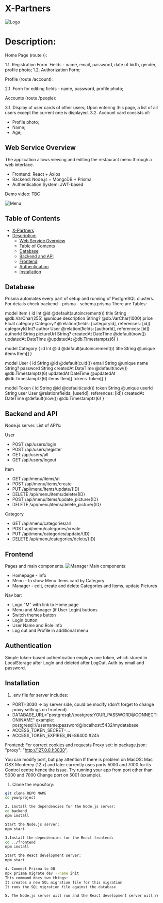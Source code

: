 # X-Partners
![Logo](/docs/menulogo.png)
# Description: 
Home Page (route /):

1.1. Registration Form. Fields - name, email, password, date of birth, gender, profile photo;
1.2. Authorization Form;

Profile (route /account):

2.1. Form for editing fields - name, password, profile photo;

Accounts (route /people):

3.1. Display of user cards of other users;
Upon entering this page, a list of all users except the current one is displayed.
3.2. Account card consists of:
- Profile photo;
- Name;
- Age;


## Web Service Overview

The application allows viewing and editing the restaurant menu through a web interface.

- Frontend: React + Axios
- Backend: Node.js + MongoDB + Prisma
- Authentication System: JWT-based

Demo video: TBC

![Menu](/docs/menuScreen.png)
## Table of Contents

- [X-Partners](#x-partners)
- [Description:](#description)
  - [Web Service Overview](#web-service-overview)
  - [Table of Contents](#table-of-contents)
  - [Database](#database)
  - [Backend and API](#backend-and-api)
  - [Frontend](#frontend)
  - [Authentication](#authentication)
  - [Installation](#installation)

## Database

Prisma automates every part of setup and running of PostgreSQL clusters.
For details check backend - prisma - schema.prisma
There are Tables:


model Item {
  id          Int      @id @default(autoincrement())
  title       String   @db.VarChar(255) @unique
  description String?  @db.VarChar(1000)
  price       Float
  category    Category? @relation(fields: [categoryId], references: [id])
  categoryId  Int? 
  author      User     @relation(fields: [authorId], references: [id])
  authorId    String
  pictureUrl  String?
  createdAt   DateTime @default(now())
  updatedAt   DateTime @updatedAt @db.Timestamptz(6)
}

model Category {
  id    Int     @id @default(autoincrement())
  title String  @unique
  items Item[]
}

model User {
  id        String    @id @default(cuid())
  email     String    @unique
  name      String?
  password  String
  createdAt DateTime  @default(now()) @db.Timestamptz(6)
  updatedAt DateTime @updatedAt @db.Timestamptz(6)
  items     Item[]
  tokens    Token[]
}

model Token {
  id        String    @id @default(cuid())
  token     String    @unique
  userId    String
  user      User      @relation(fields: [userId], references: [id])
  createdAt DateTime  @default(now()) @db.Timestamptz(6)
}

## Backend and API

Node.js server.
List of API’s:

User
* POST /api/users/login
* POST /api/users/register
* GET /api/users/all
* GET /api/users/logout

Item
* GET /api/menu/items/all
* POST /api/menu/items/create
* PUT /api/menu/items/update/{ID}
* DELETE /api/menu/items/delete/{ID}
* POST /api/menu/items/update_picture/{ID}
* DELETE /api/menu/items/delete_picture/{ID}

Category
* GET /api/menu/categories/all
* POST api/menu/categories/create
* PUT /api/menu/categories/update/{ID}
* DELETE /api/menu/categories/delete/{ID}

## Frontend
Pages and main components.
![Manager](/docs/manager.jpg)
Main components:
* Homepage - info
* Menu - to show Menu Items card by Category
* Manager - edit, create and delete Categories and Items, update Pictures


Nav bar:
* Logo "M" with link to Home page
* Menu and Manager (if User Login) buttons
* Switch themes button
* Login button
* User Name and Role info
* Log out and Profile in additional menu

## Authentication

Simple token-based authentication employs one token, which stored in LocalStorage after LogIn and deleted after LogOut. Auth by email and password.

## Installation
1. .env file for server includes:
- PORT=3030 => by server side, could be modify (don't forget to change proxy settings on frontend)
- DATABASE_URL="postgresql://postgres:YOUR_PASSWORD@CONNECTION/NAME"
  example: postgresql://username:password@localhost:5432/mydatabase 
- ACCESS_TOKEN_SECRET=...
- ACCESS_TOKEN_EXPIRES_IN=86400 #24h


Frontend: For correct cookies and requests Proxy set: in package.json: "proxy": "http://127.0.0.1:3030",

You can modify port, but pay attention If there is problem on MacOS: Mac OSX Monterey (12.x) and later currently uses ports 5000 and 7000 for its Control centre hence the issue. Try running your app from port other than 5000 and 7000 Change port on 5001 (example).

1. Clone the repository:

```bash
git clone REPO NAME
cd yourproject

2. Install the dependencies for the Node.js server:
cd backend
npm install

Start the Node.js server:
npm start

3.Install the dependencies for the React frontend:
cd ../frontend
npm install

Start the React development server:
npm start

4. Connect Prisma to DB
npx prisma migrate dev --name init
This command does two things:
It creates a new SQL migration file for this migration
It runs the SQL migration file against the database

5. The Node.js server will run and the React development server will run on http://localhost:3030. You can access the application by opening your web browser and navigating to http://localhost:3000.
